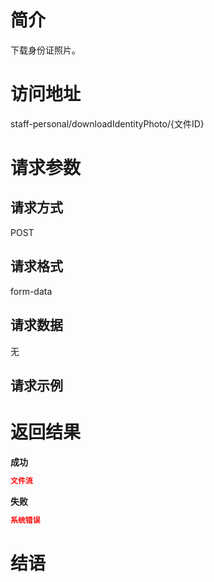 # 简介
下载身份证照片。

# 访问地址
staff-personal/downloadIdentityPhoto/{文件ID}

# 请求参数

## 请求方式
POST

## 请求格式
form-data

## 请求数据
无


## 请求示例


# 返回结果
**成功**
```json
文件流
```

**失败**
```json
系统错误
```

# 结语

